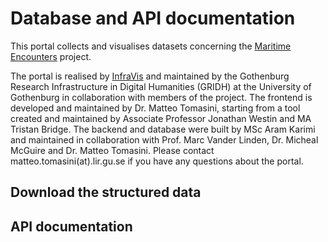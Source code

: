 # Database and API documentation

This portal collects and visualises datasets concerning the [Maritime Encounters](https://www.gu.se/en/research/maritime-encounters) project.

The portal is realised by [InfraVis](https://infravis.se/) and maintained by the Gothenburg Research Infrastructure in Digital Humanities (GRIDH) at the University of Gothenburg in collaboration with members of the project. The frontend is developed and maintained by Dr. Matteo Tomasini, starting from a tool created and maintained by Associate Professor Jonathan Westin and MA Tristan Bridge. The backend and database were built by MSc Aram Karimi and maintained in collaboration with Prof. Marc Vander Linden, Dr. Micheal McGuire and Dr. Matteo Tomasini. Please contact matteo.tomasini(at).lir.gu.se if you have any questions about the portal.

## Download the structured data

## API documentation

